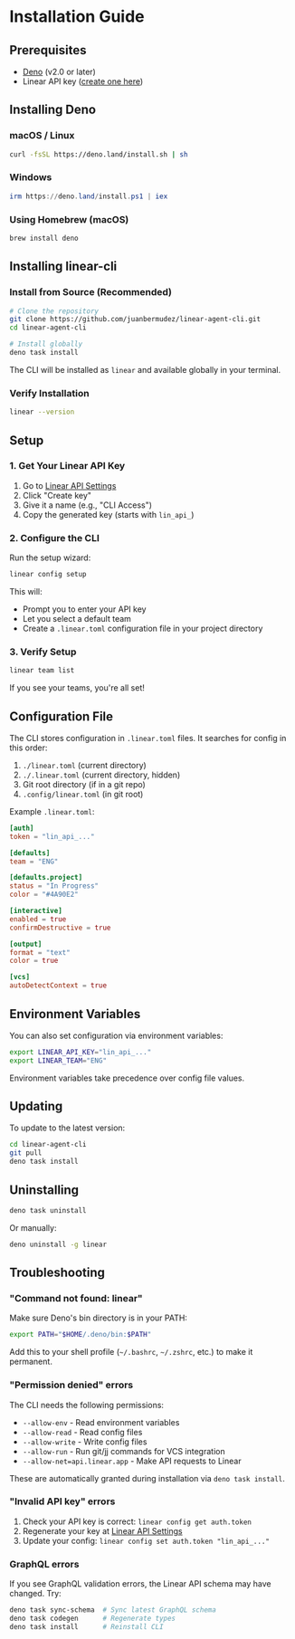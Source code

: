 # Installation Guide

## Prerequisites

- [Deno](https://deno.land/) (v2.0 or later)
- Linear API key ([create one here](https://linear.app/settings/api))

## Installing Deno

### macOS / Linux

```bash
curl -fsSL https://deno.land/install.sh | sh
```

### Windows

```powershell
irm https://deno.land/install.ps1 | iex
```

### Using Homebrew (macOS)

```bash
brew install deno
```

## Installing linear-cli

### Install from Source (Recommended)

```bash
# Clone the repository
git clone https://github.com/juanbermudez/linear-agent-cli.git
cd linear-agent-cli

# Install globally
deno task install
```

The CLI will be installed as `linear` and available globally in your terminal.

### Verify Installation

```bash
linear --version
```

## Setup

### 1. Get Your Linear API Key

1. Go to [Linear API Settings](https://linear.app/settings/api)
2. Click "Create key"
3. Give it a name (e.g., "CLI Access")
4. Copy the generated key (starts with `lin_api_`)

### 2. Configure the CLI

Run the setup wizard:

```bash
linear config setup
```

This will:

- Prompt you to enter your API key
- Let you select a default team
- Create a `.linear.toml` configuration file in your project directory

### 3. Verify Setup

```bash
linear team list
```

If you see your teams, you're all set!

## Configuration File

The CLI stores configuration in `.linear.toml` files. It searches for config in this order:

1. `./linear.toml` (current directory)
2. `./.linear.toml` (current directory, hidden)
3. Git root directory (if in a git repo)
4. `.config/linear.toml` (in git root)

Example `.linear.toml`:

```toml
[auth]
token = "lin_api_..."

[defaults]
team = "ENG"

[defaults.project]
status = "In Progress"
color = "#4A90E2"

[interactive]
enabled = true
confirmDestructive = true

[output]
format = "text"
color = true

[vcs]
autoDetectContext = true
```

## Environment Variables

You can also set configuration via environment variables:

```bash
export LINEAR_API_KEY="lin_api_..."
export LINEAR_TEAM="ENG"
```

Environment variables take precedence over config file values.

## Updating

To update to the latest version:

```bash
cd linear-agent-cli
git pull
deno task install
```

## Uninstalling

```bash
deno task uninstall
```

Or manually:

```bash
deno uninstall -g linear
```

## Troubleshooting

### "Command not found: linear"

Make sure Deno's bin directory is in your PATH:

```bash
export PATH="$HOME/.deno/bin:$PATH"
```

Add this to your shell profile (`~/.bashrc`, `~/.zshrc`, etc.) to make it permanent.

### "Permission denied" errors

The CLI needs the following permissions:

- `--allow-env` - Read environment variables
- `--allow-read` - Read config files
- `--allow-write` - Write config files
- `--allow-run` - Run git/jj commands for VCS integration
- `--allow-net=api.linear.app` - Make API requests to Linear

These are automatically granted during installation via `deno task install`.

### "Invalid API key" errors

1. Check your API key is correct: `linear config get auth.token`
2. Regenerate your key at [Linear API Settings](https://linear.app/settings/api)
3. Update your config: `linear config set auth.token "lin_api_..."`

### GraphQL errors

If you see GraphQL validation errors, the Linear API schema may have changed. Try:

```bash
deno task sync-schema  # Sync latest GraphQL schema
deno task codegen      # Regenerate types
deno task install      # Reinstall CLI
```
